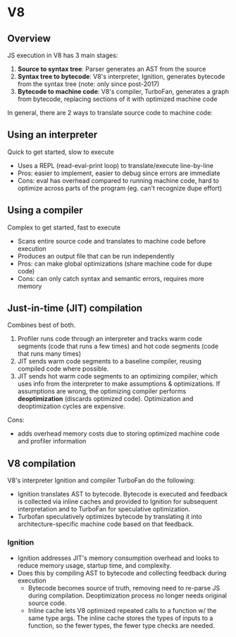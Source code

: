 # V8

## Overview

JS execution in V8 has 3 main stages:

1. **Source to syntax tree**: Parser generates an AST from the source
2. **Syntax tree to bytecode**: V8's interpreter, Ignition, generates bytecode from the syntax tree (note: only since post-2017)
3. **Bytecode to machine code**: V8's compiler, TurboFan, generates a graph from bytecode, replacing sections of it with optimized machine code

In general, there are 2 ways to translate source code to machine code:

## Using an **interpreter**
Quick to get started, slow to execute

- Uses a REPL (read-eval-print loop) to translate/execute line-by-line
- Pros: easier to implement, easier to debug since errors are immediate
- Cons: eval has overhead compared to running machine code, hard to optimize across parts of the program (eg. can't recognize dupe effort)

## Using a **compiler**
Complex to get started, fast to execute
- Scans entire source code and translates to machine code before execution
- Produces an output file that can be run independently
- Pros: can make global optimizations (share machine code for dupe code)
- Cons: can only catch syntax and semantic errors, requires more memory

## Just-in-time (JIT) compilation

Combines best of both.

1. Profiler runs code through an interpreter and tracks warm code segments (code that runs a few times) and hot code segments (code that runs many times)
2. JIT sends warm code segments to a baseline compiler, reusing compiled code where possible.
3. JIT sends hot warm code segments to an optimizing compiler, which uses info from the interpreter to make assumptions & optimizations. If assumptions are wrong, the optimizing compiler performs **deoptimization** (discards optimized code). Optimization and deoptimization cycles are expensive.

Cons:
- adds overhead memory costs due to storing optimized machine code and profiler information

## V8 compilation
V8's interpreter Ignition and compiler TurboFan do the following:
- Ignition translates AST to bytecode. Bytecode is executed and feedback is collected via inline caches and provided to Ignition for subsequent interpretation and to TurboFan for speculative optimization.
- Turbofan speculatively optimizes bytecode by translating it into architecture-specific machine code based on that feedback.

### Ignition
- Ignition addresses JIT's memory consumption overhead and looks to reduce memory usage, startup time, and complexity.
- Does this by compiling AST to bytecode and collecting feedback during execution
    - Bytecode becomes source of truth, removing need to re-parse JS during compilation. Deoptimization process no longer needs original source code.
    - Inline cache lets V8 optimized repeated calls to a function w/ the same type args. The inline cache stores the types of inputs to a function, so the fewer types, the fewer type checks are needed.